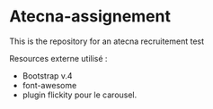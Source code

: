 # Atecna-assignement
This is the repository for an atecna recruitement test

Resources externe utilisé : 

 - Bootstrap v.4
 - font-awesome
 - plugin flickity pour le carousel.